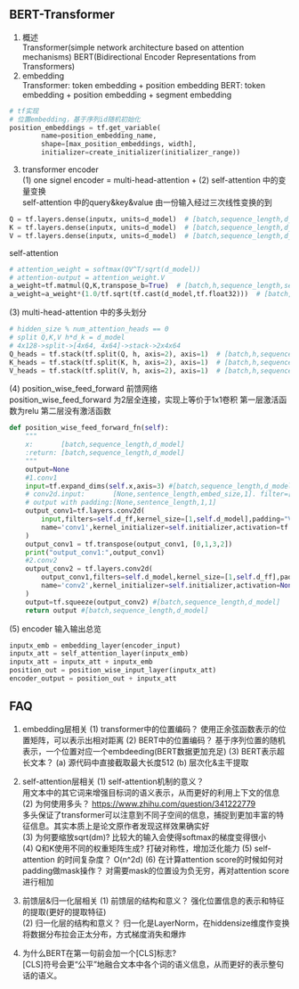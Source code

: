BERT-Transformer
----
01. 概述  
Transformer(simple network architecture based on attention mechanisms)
BERT(Bidirectional Encoder Representations from Transformers)
02. embedding  
Transformer: token embedding + position embedding
BERT: token embedding + position embedding + segment embedding
```python
# tf实现
# 位置embedding，基于序列id随机初始化
position_embeddings = tf.get_variable(
        name=position_embedding_name,
        shape=[max_position_embeddings, width],
        initializer=create_initializer(initializer_range))
```
03. transformer encoder  
(1) one signel encoder = multi-head-attention + 
(2) self-attention 中的变量变换  
self-attention 中的query&key&value 由一份输入经过三次线性变换的到
```python
Q = tf.layers.dense(inputx, units=d_model)  # [batch,sequence_length,d_model]
K = tf.layers.dense(inputx, units=d_model)  # [batch,sequence_length,d_model]
V = tf.layers.dense(inputx, units=d_model)  # [batch,sequence_length,d_model]
```
self-attention  
```python
# attention_weight = softmax(QV^T/sqrt(d_model))
# attention-output = attention_weight.V
a_weight=tf.matmul(Q,K,transpose_b=True)  # [batch,h,sequence_length,sequence_length]
a_weight=a_weight*(1.0/tf.sqrt(tf.cast(d_model,tf.float32)))  # [batch,h,sequence_length，sequence_length]
```
(3) multi-head-attention 中的多头划分
```python
# hidden_size % num_attention_heads == 0
# split Q,K,V h*d_k = d_model
# 4x128->split->[4x64, 4x64]->stack->2x4x64
Q_heads = tf.stack(tf.split(Q, h, axis=2), axis=1)  # [batch,h,sequence_length,d_k]
K_heads = tf.stack(tf.split(K, h, axis=2), axis=1)  # [batch,h,sequence_length,d_k]
V_heads = tf.stack(tf.split(V, h, axis=2), axis=1)  # [batch,h,sequence_length,d_k]
```
(4) position_wise_feed_forward 前馈网络  
position_wise_feed_forward 为2层全连接，实现上等价于1x1卷积
第一层激活函数为relu 第二层没有激活函数
```python
def position_wise_feed_forward_fn(self):
    """
    x:       [batch,sequence_length,d_model]
    :return: [batch,sequence_length,d_model]
    """
    output=None
    #1.conv1
    input=tf.expand_dims(self.x,axis=3) #[batch,sequence_length,d_model,1]
    # conv2d.input:       [None,sentence_length,embed_size,1]. filter=[filter_size,self.embed_size,1,self.num_filters]
    # output with padding:[None,sentence_length,1,1]
    output_conv1=tf.layers.conv2d(
        input,filters=self.d_ff,kernel_size=[1,self.d_model],padding="VALID",
        name='conv1',kernel_initializer=self.initializer,activation=tf.nn.relu
    )
    output_conv1 = tf.transpose(output_conv1, [0,1,3,2])
    print("output_conv1:",output_conv1)
    #2.conv2
    output_conv2 = tf.layers.conv2d(
        output_conv1,filters=self.d_model,kernel_size=[1,self.d_ff],padding="VALID",
        name='conv2',kernel_initializer=self.initializer,activation=None
    )
    output=tf.squeeze(output_conv2) #[batch,sequence_length,d_model]
    return output #[batch,sequence_length,d_model]
```
(5) encoder 输入输出总览
```python
inputx_emb = embedding_layer(encoder_input)
inputx_att = self_attention_layer(inputx_emb)
inputx_att = inputx_att + inputx_emb
position_out = position_wise_input_layer(inputx_att)
encoder_output = position_out + inputx_att
```

FAQ
---
01. embedding层相关
(1) transformer中的位置编码？
使用正余弦函数表示的位置矩阵，可以表示出相对距离
(2) BERT中的位置编码？
基于序列位置的随机表示，一个位置对应一个embdeeding(BERT数据更加充足)
(3) BERT表示超长文本？
(a) 源代码中直接截取最大长度512 (b) 层次化&主干提取

02. self-attention层相关
(1) self-attention机制的意义？  
用文本中的其它词来增强目标词的语义表示，从而更好的利用上下文的信息  
(2) 为何使用多头？ 
https://www.zhihu.com/question/341222779  
多头保证了transformer可以注意到不同子空间的信息，捕捉到更加丰富的特征信息。其实本质上是论文原作者发现这样效果确实好  
(3) 为何要缩放sqrt(dm)?
比较大的输入会使得softmax的梯度变得很小  
(4) Q和K使用不同的权重矩阵生成?
打破对称性，增加泛化能力
(5) self-attention 的时间复杂度？
O(n^2d)
(6) 在计算attention score的时候如何对padding做mask操作？
对需要mask的位置设为负无穷，再对attention score进行相加

03. 前馈层&归一化层相关
(1) 前馈层的结构和意义？
强化位置信息的表示和特征的提取(更好的提取特征)  
(2) 归一化层的结构和意义？
归一化是LayerNorm，在hiddensize维度作变换将数据分布拉会正太分布，方式梯度消失和爆炸

04. 为什么BERT在第一句前会加一个[CLS]标志?  
[CLS]符号会更“公平”地融合文本中各个词的语义信息，从而更好的表示整句话的语义。
